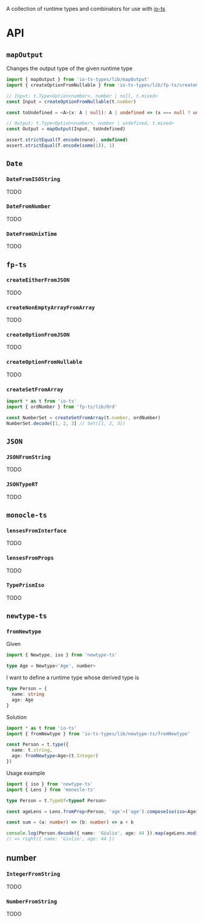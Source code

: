 A collection of runtime types and combinators for use with [io-ts](https://github.com/gcanti/io-ts)

# API

## `mapOutput`

Changes the output type of the given runtime type

```ts
import { mapOutput } from 'io-ts-types/lib/mapOutput'
import { createOptionFromNullable } from 'io-ts-types/lib/fp-ts/createOptionFromNullable'

// Input: t.Type<Option<number>, number | null, t.mixed>
const Input = createOptionFromNullable(t.number)

const toUndefined = <A>(x: A | null): A | undefined => (x === null ? undefined : x)

// Output: t.Type<Option<number>, number | undefined, t.mixed>
const Output = mapOutput(Input, toUndefined)

assert.strictEqual(T.encode(none), undefined)
assert.strictEqual(T.encode(some(1)), 1)
```

## `Date`

### `DateFromISOString`

TODO

### `DateFromNumber`

TODO

### `DateFromUnixTime`

TODO

## `fp-ts`

### `createEitherFromJSON`

TODO

### `createNonEmptyArrayFromArray`

TODO

### `createOptionFromJSON`

TODO

### `createOptionFromNullable`

TODO

### `createSetFromArray`

```ts
import * as t from 'io-ts'
import { ordNumber } from 'fp-ts/lib/Ord'

const NumberSet = createSetFromArray(t.number, ordNumber)
NumberSet.decode([1, 2, 3] // Set([1, 2, 3])
```

## `JSON`

### `JSONFromString`

TODO

### `JSONTypeRT`

TODO

## `monocle-ts`

### `lensesFromInterface`

TODO

### `lensesFromProps`

TODO

### `TypePrismIso`

TODO

## `newtype-ts`

### `fromNewtype`

Given

```ts
import { Newtype, iso } from 'newtype-ts'

type Age = Newtype<'Age', number>
```

I want to define a runtime type whose derived type is

```ts
type Person = {
  name: string
  age: Age
}
```

Solution

```ts
import * as t from 'io-ts'
import { fromNewtype } from 'io-ts-types/lib/newtype-ts/fromNewtype'

const Person = t.type({
  name: t.string,
  age: fromNewtype<Age>(t.Integer)
})
```

Usage example

```ts
import { iso } from 'newtype-ts'
import { Lens } from 'monocle-ts'

type Person = t.TypeOf<typeof Person>

const ageLens = Lens.fromProp<Person, 'age'>('age').composeIso(iso<Age>())

const sum = (a: number) => (b: number) => a + b

console.log(Person.decode({ name: 'Giulio', age: 44 }).map(ageLens.modify(sum(1))))
// => right({ name: 'Giulio', age: 44 })
```

## number

### `IntegerFromString`

TODO

### `NumberFromString`

TODO
